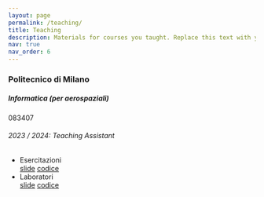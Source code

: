 ```yaml
---
layout: page
permalink: /teaching/
title: Teaching
description: Materials for courses you taught. Replace this text with your description.
nav: true
nav_order: 6
---
```


<h3 class="mt-4">Politecnico di Milano</h3>

<div class="card mt-3">
  <div class="p-3">
    <div class="row">
      <div class="col-sm-10">
        <h5 class="font-weight-bold">Informatica (per aerospaziali)</h5>
      </div>
      <div class="col-sm-2 text-left text-sm-right">
        <span class="badge font-weight-bold danger-color-dark text-uppercase align-middle">
            083407
        </span>
      </div>
    </div>
    <h6 class="font-italic mt-2 mt-sm-0">2023 / 2024: Teaching Assistant</h6>
    <ul class="card-text font-weight-light list-group list-group-flush">
      <li class="list-group-item">
		<div class="row">
			<div class="col-sm-9">
            	Esercitazioni
          </div>
          <div class="col-sm-3">
            <a href="assets/misc/InfoAER-2023-2024-Esercitazioni-slide.zip" target="_blank" rel="noopener noreferrer">slide</a>
            <a href="assets/misc/InfoAER-2023-2024-Esercitazioni-codice.zip" target="_blank" rel="noopener noreferrer">codice</a>
          </div>
        </div>
      </li>
      <li class="list-group-item">
		<div class="row">
			<div class="col-sm-9">
            	Laboratori
          </div>
          <div class="col-sm-3">
            <a href="assets/misc/InfoAER-2023-2024-Laboratori-slide.zip" target="_blank" rel="noopener noreferrer">slide</a>
            <a href="assets/misc/InfoAER-2023-2024-Laboratori-codice.zip" target="_blank" rel="noopener noreferrer">codice</a>
          </div>
        </div>
      </li>
    </ul>
  </div>
</div>
